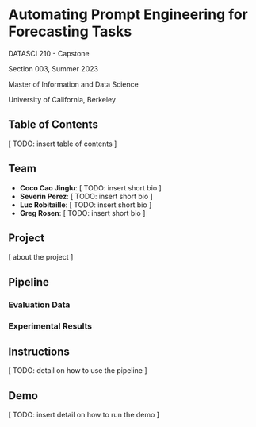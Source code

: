 # Automating Prompt Engineering for Forecasting Tasks

DATASCI 210 - Capstone

Section 003, Summer 2023

Master of Information and Data Science

University of California, Berkeley


## Table of Contents

[ TODO: insert table of contents ]


## Team

* **Coco Cao Jinglu**: [ TODO: insert short bio ]
* **Severin Perez**: [ TODO: insert short bio ]
* **Luc Robitaille**: [ TODO: insert short bio ]
* **Greg Rosen**: [ TODO: insert short bio ]


## Project

[ about the project ]


## Pipeline


### Evaluation Data


### Experimental Results


## Instructions

[ TODO: detail on how to use the pipeline ]


## Demo

[ TODO: insert detail on how to run the demo ]

